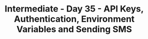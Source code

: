 <h1 align=center>Intermediate - Day 35 - API Keys, Authentication, Environment Variables and Sending SMS </h1>